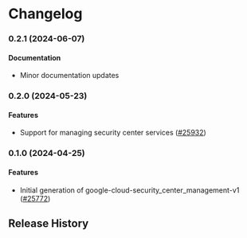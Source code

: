 # Changelog

### 0.2.1 (2024-06-07)

#### Documentation

* Minor documentation updates 

### 0.2.0 (2024-05-23)

#### Features

* Support for managing security center services ([#25932](https://github.com/googleapis/google-cloud-ruby/issues/25932)) 

### 0.1.0 (2024-04-25)

#### Features

* Initial generation of google-cloud-security_center_management-v1 ([#25772](https://github.com/googleapis/google-cloud-ruby/issues/25772)) 

## Release History
